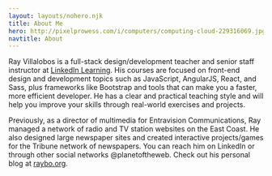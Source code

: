 ```yaml
---
layout: layouts/nohero.njk
title: About Me
hero: http://pixelprowess.com/i/computers/computing-cloud-229316069.jpg
navtitle: About
---
```


Ray Villalobos is a full-stack design/development teacher and senior staff instructor at [LinkedIn Learning](https://www.linkedin.com/learning/instructors/ray-villalobos). His courses are focused on front-end design and development topics such as JavaScript, AngularJS, React, and Sass, plus frameworks like Bootstrap and tools that can make you a faster, more efficient developer. He has a clear and practical teaching style and will help you improve your skills through real-world exercises and projects.

Previously, as a director of multimedia for Entravision Communications, Ray managed a network of radio and TV station websites on the East Coast. He also designed large newspaper sites and created interactive projects/games for the Tribune network of newspapers. You can reach him on LinkedIn or through other social networks @planetoftheweb. Check out his personal blog at [raybo.org](http://raybo.org).
